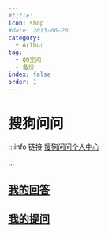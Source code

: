 ```yaml
---
#title: 
icon: shop
#date: 2013-06-20
category:
  - Arthur
tag:
  - QQ空间
  - 备份
index: false
order: 1
---
```

# 搜狗问问

:::info 链接
[搜狗问问个人中心](https://wenwen.sogou.com/user/center/?ch=ww.dh.grzx)




:::

## [我的回答](/Arthur/搜狗问问/我的回答)

## [我的提问](/Arthur/搜狗问问/我的提问)


